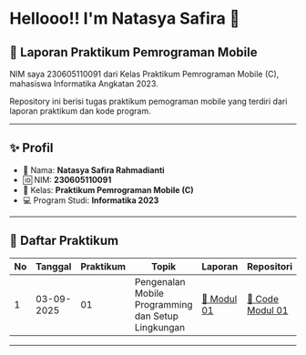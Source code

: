 # Hellooo!! I'm Natasya Safira 👋
## 📱 Laporan Praktikum Pemrograman Mobile


NIM saya 230605110091 dari Kelas Praktikum Pemrograman Mobile (C), mahasiswa Informatika Angkatan 2023.  

Repository ini berisi tugas praktikum pemograman mobile yang terdiri dari laporan praktikum dan kode program.

---

## ✨ Profil
- 👩 Nama: **Natasya Safira Rahmadianti**  
- 🆔 NIM: **230605110091**  
- 🏫 Kelas: **Praktikum Pemrograman Mobile (C)**  
- 💻 Program Studi: **Informatika 2023**

---

## 📂 Daftar Praktikum

| No | Tanggal    | Praktikum | Topik                                      | Laporan                          | Repositori              |
|----|------------|-----------|--------------------------------------------|----------------------------------|-------------------------|
| 1  | 03-09-2025 | 01        | Pengenalan Mobile Programming dan Setup Lingkungan | [📄 Modul 01](https://docs.google.com/document/d/1n2-9OMJf8wNrTuiDWphPqOBGvUaJKWGgtsrubFMcp6Y/edit?usp=sharing) | [🔗 Code Modul 01](https://github.com/natasyafira/natasyafira/blob/main/main.dart) |


---

